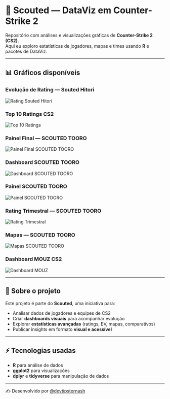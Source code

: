 # 🎯 Scouted — DataViz em Counter-Strike 2

Repositório com análises e visualizações gráficas de **Counter-Strike 2 (CS2)**.  
Aqui eu exploro estatísticas de jogadores, mapas e times usando **R** e pacotes de DataViz.

---

## 📊 Gráficos disponíveis

### Evolução de Rating — Souted Hitori
![Rating Souted Hitori](plots/souted_hitori_rating_trimestre.png)

### Top 10 Ratings CS2
![Top 10 Ratings](plots/top10_ratings_cs2.png)

### Painel Final — SCOUTED TOORO
![Painel Final SCOUTED TOORO](plots/painel_final_SCOUTED_TOORO.png)

### Dashboard SCOUTED TOORO
![Dashboard SCOUTED TOORO](plots/dashboard_SCOUTED_TOORO.png)

### Painel SCOUTED TOORO
![Painel SCOUTED TOORO](plots/painel_SCOUTED_TOORO.png)

### Rating Trimestral — SCOUTED TOORO
![Rating Trimestral](plots/SCOUTED_TOORO_rating_trimestre.png)

### Mapas — SCOUTED TOORO
![Mapas SCOUTED TOORO](plots/SCOUTED_TOORO_mapas.png)

### Dashboard MOUZ CS2
![Dashboard MOUZ](plots/mouzdashboard_cs2.png)

---

## 📌 Sobre o projeto
Este projeto é parte do **Scouted**, uma iniciativa para:  
- Analisar dados de jogadores e equipes de CS2  
- Criar **dashboards visuais** para acompanhar evolução  
- Explorar **estatísticas avançadas** (ratings, EV, mapas, comparativos)  
- Publicar insights em formato **visual e acessível**

---

## ⚡ Tecnologias usadas
- **R** para análise de dados  
- **ggplot2** para visualizações  
- **dplyr** e **tidyverse** para manipulação de dados  

---

✍️ Desenvolvido por [@devtipsternash](https://github.com/devtipsternash)
